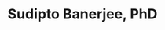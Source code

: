 ---
schema: default
title: 'Sudipto Banerjee, PhD'
description: '<a href="http://ph.ucla.edu/faculty/banerjee">Faculty Page</a>'
logo: >-
  http://ph.ucla.edu/sites/default/files/styles/faculty_square/public/images/faculty/Sudipto-Banerjee180x180.jpg?itok=EcZP0-jt
---
